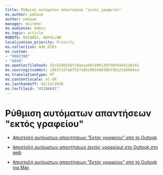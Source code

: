 ```yaml
---
title: Ρύθμιση αυτόματων απαντήσεων "εκτός γραφείου"
ms.author: pebaum
author: pebaum
manager: mnirkhe
ms.audience: Admin
ms.topic: article
ROBOTS: NOINDEX, NOFOLLOW
localization_priority: Priority
ms.collection: Adm_O365
ms.custom:
- "9002390"
- "4658"
ms.openlocfilehash: 32c52db55bfc0ae1ab97e06139750544eb1a6141
ms.sourcegitcommit: c061f1dfa6f557a9ec083dd030b73b121d9864ea
ms.translationtype: HT
ms.contentlocale: el-GR
ms.lasthandoff: 04/14/2020
ms.locfileid: "43286641"
---
```

# <a name="setting-up-out-of-office-automatic-replies"></a>Ρύθμιση αυτόματων απαντήσεων "εκτός γραφείου"

- [Αποστολή αυτόματων απαντήσεων "Εκτός γραφείου" από το Outlook](https://support.office.com/article/9742f476-5348-4f9f-997f-5e208513bd67)

- [Αποστολή αυτόματων απαντήσεων (εκτός γραφείου) στο Outlook στο web](https://support.office.com/article/0c193ab0-b9e1-4058-84be-a5b014242290)

- [Αποστολή αυτόματων απαντήσεων "Εκτός γραφείου" από το Outlook για Mac](https://support.office.com/article/4e07ab75-beda-4f9e-bcdc-44471ebacdee)
